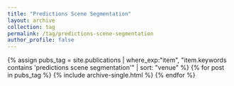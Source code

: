 ```yaml
---
title: "Predictions Scene Segmentation"
layout: archive
collection: tag
permalink: /tag/predictions-scene-segmentation
author_profile: false
---
```


{% assign pubs_tag = site.publications | where_exp:"item", "item.keywords contains 'predictions scene segmentation'" | sort: "venue" %}
{% for post in pubs_tag %}
  {% include archive-single.html %}
{% endfor %}